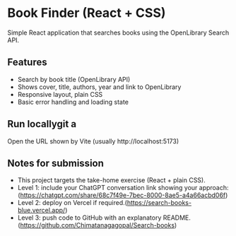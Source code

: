 # Book Finder (React + CSS)

Simple React application that searches books using the OpenLibrary Search API.

## Features
- Search by book title (OpenLibrary API)
- Shows cover, title, authors, year and link to OpenLibrary
- Responsive layout, plain CSS
- Basic error handling and loading state

## Run locallygit a
Open the URL shown by Vite (usually http://localhost:5173)

## Notes for submission
- This project targets the take-home exercise (React + plain CSS).
- Level 1: include your ChatGPT conversation link showing your approach:
(https://chatgpt.com/share/68c7f49e-7bec-8000-8ae5-a4a66acbd06f)
- Level 2: deploy on Vercel if required.(https://search-books-blue.vercel.app/)
- Level 3: push code to GitHub with an explanatory README.
(https://github.com/Chimatanagagopal/Search-books)
